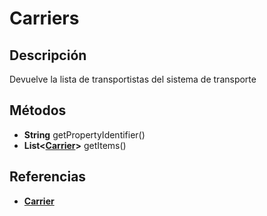 # Carriers

## Descripción

Devuelve la lista de transportistas del sistema de transporte

## Métodos

- **String** getPropertyIdentifier()
- **List<[Carrier](Carrier.md)>** getItems()

## Referencias

- **[Carrier](Carrier.md)**

